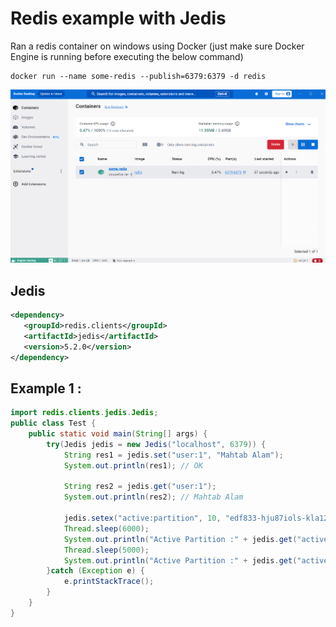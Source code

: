 # Redis example with Jedis

Ran a redis container on windows using Docker (just make sure Docker Engine is running before executing the below command) 
```
docker run --name some-redis --publish=6379:6379 -d redis
```

!["Redis Container"](redis-container.png?raw=true)

## Jedis
```xml
<dependency>
   <groupId>redis.clients</groupId>
   <artifactId>jedis</artifactId>
   <version>5.2.0</version>
</dependency>
```

## Example 1 :
```java
import redis.clients.jedis.Jedis;
public class Test {
	public static void main(String[] args) {
		try(Jedis jedis = new Jedis("localhost", 6379)) {
			String res1 = jedis.set("user:1", "Mahtab Alam");
	        System.out.println(res1); // OK

	        String res2 = jedis.get("user:1");
	        System.out.println(res2); // Mahtab Alam
	        
	        jedis.setex("active:partition", 10, "edf833-hju87iols-kla12");
	        Thread.sleep(6000);
			System.out.println("Active Partition :" + jedis.get("active:partition"));
			Thread.sleep(5000);
			System.out.println("Active Partition :" + jedis.get("active:partition"));
		}catch (Exception e) {
			e.printStackTrace();
		}
    }
}
```
